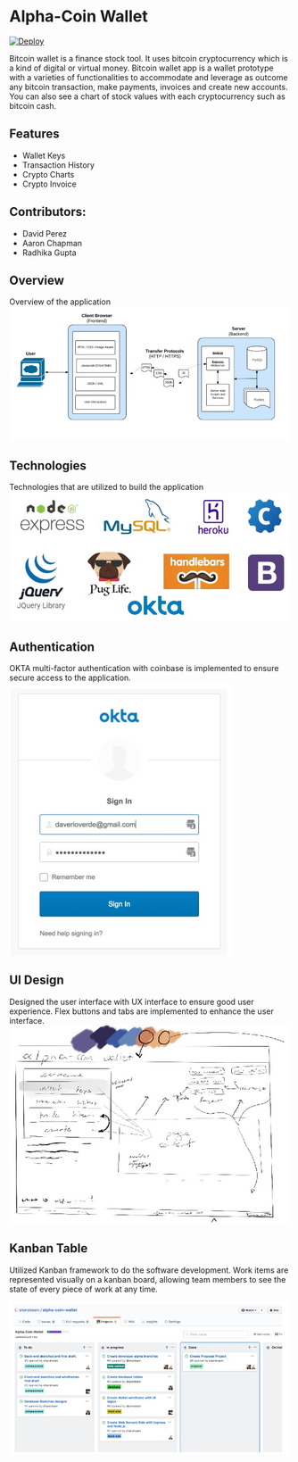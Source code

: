 # Alpha-Coin Wallet

[![Deploy](https://www.herokucdn.com/deploy/button.svg)](https://heroku.com/deploy)

Bitcoin wallet is a finance stock tool. It uses bitcoin cryptocurrency which is a kind of digital or virtual money. Bitcoin wallet app is a wallet prototype with a varieties of functionalities to accommodate and leverage as outcome any bitcoin transaction, make payments, invoices and create new accounts. You can also see a chart of stock values with each cryptocurrency such as bitcoin cash.

## Features
   - Wallet Keys
   - Transaction History
   - Crypto Charts
   - Crypto Invoice

## Contributors:
  - David Perez 
  - Aaron Chapman 
  - Radhika Gupta 

## Overview
Overview of the application
![Overview](https://github.com/radhikabgupta/ReadMeInfoProj2/blob/master/assets/Overview.jpg)

## Technologies
Technologies that are utilized to build the application
![Overview](https://github.com/radhikabgupta/ReadMeInfoProj2/blob/master/assets/technologies.jpg)

## Authentication
OKTA multi-factor authentication with coinbase is implemented to ensure secure access to the application.
![Overview](https://github.com/radhikabgupta/ReadMeInfoProj2/blob/master/assets/login.jpg)

## UI Design
Designed the user interface with UX interface to ensure good user experience. Flex buttons and tabs are implemented to enhance the user interface.
![Overview](https://github.com/radhikabgupta/ReadMeInfoProj2/blob/master/assets/uiDesign.jpg)

## Kanban Table
Utilized Kanban framework to do the software development. Work items are represented visually on a kanban board, allowing team members to see the state of every piece of work at any time.

![Overview](https://github.com/radhikabgupta/ReadMeInfoProj2/blob/master/assets/kanbanTable.jpg)



